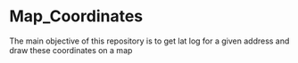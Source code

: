 # Map_Coordinates
The main objective of this repository is to get lat log for a given address and draw these coordinates on a map
